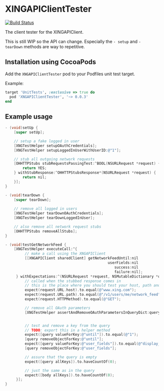 XINGAPIClientTester
===================

[![Build Status](https://travis-ci.org/xing/XINGAPIClientTester.svg)](https://travis-ci.org/xing/XINGAPIClientTester)

The client tester for the XINGAPIClient.

This is still WIP so the API can change. Especially the `- setup` and `- tearDown` methods are way to repetitive.

## Installation using CocoaPods

Add the `XNGAPIClientTester` pod to your Podfiles unit test target.

Example:

```ruby
target 'UnitTests', :exclusive => true do
  pod 'XNGAPIClientTester', '~> 0.0.3'
end
```

## Example usage

```objective-c
- (void)setUp {
    [super setUp];

    // setup a fake logged in user
    [XNGTestHelper setupOAuthCredentials];
    [XNGTestHelper setupLoggedInUserWithUserID:@"1"];

    // stub all outgoing network requests
    [OHHTTPStubs stubRequestsPassingTest:^BOOL(NSURLRequest *request) {
        return YES;
    } withStubResponse:^OHHTTPStubsResponse*(NSURLRequest *request) {
        return nil;
    }];
}

- (void)tearDown {
    [super tearDown];
    
    // remove all logged in users
    [XNGTestHelper tearDownOAuthCredentials];
    [XNGTestHelper tearDownLoggedInUser];

    // also remove all network request stubs
    [OHHTTPStubs removeAllStubs];
}

- (void)testGetNetworkFeed {
    [XNGTestHelper executeCall:^{
         // make a call using the XNGAPIClient
         [[XNGAPIClient sharedClient] getNetworkFeedUntil:nil
                                               userFields:nil
                                                  success:nil
                                                  failure:nil];
     } withExpectations:^(NSURLRequest *request, NSMutableDictionary *query, NSMutableDictionary *body) {
         // called when the stubbed response comes in
         // this is the place where you should test your host, path and HTTP method
         expect(request.URL.host).to.equal(@"www.xing.com");
         expect(request.URL.path).to.equal(@"/v1/users/me/network_feed");
         expect(request.HTTPMethod).to.equal(@"GET");

         // remove all OAuth parameters
         [XNGTestHelper assertAndRemoveOAuthParametersInQueryDict:query];


         // test and remove a key from the query
         // TODO: export this in a helper method
         expect([query valueForKey:@"until"]).to.equal(@"1");
         [query removeObjectForKey:@"until"];
         expect([query valueForKey:@"user_fields"]).to.equal(@"display_name");
         [query removeObjectForKey:@"user_fields"];

         // assure that the query is empty
         expect([query allKeys]).to.haveCountOf(0);

         // just the same as in the query
         expect([body allKeys]).to.haveCountOf(0);
     }];
}
```

